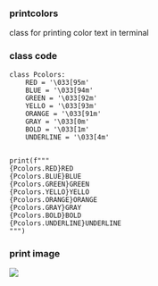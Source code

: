 ### printcolors
class for printing color text in terminal

### class code
```
class Pcolors:
    RED = '\033[95m'
    BLUE = '\033[94m'
    GREEN = '\033[92m'
    YELLO = '\033[93m'
    ORANGE = '\033[91m'
    GRAY = '\033[0m'
    BOLD = '\033[1m'
    UNDERLINE = '\033[4m'


print(f"""
{Pcolors.RED}RED
{Pcolors.BLUE}BLUE
{Pcolors.GREEN}GREEN
{Pcolors.YELLO}YELLO
{Pcolors.ORANGE}ORANGE
{Pcolors.GRAY}GRAY
{Pcolors.BOLD}BOLD
{Pcolors.UNDERLINE}UNDERLINE
""")
```

### print image
<div>
    <img src="https://user-images.githubusercontent.com/15328028/83391773-f2f7d300-a42e-11ea-96b7-7ed7f5f04971.png">
</div>
 



